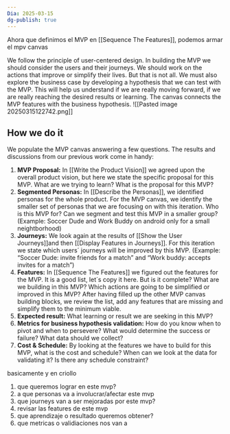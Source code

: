 ```yaml
---
Dia: 2025-03-15
dg-publish: true
---
```

Ahora que definimos el MVP en [[Sequence The Features]], podemos armar el mpv canvas

We follow the principle of user-centered design. In building the MVP we should consider the users and their journeys. We should work on the actions that improve or simplify their lives. But that is not all. We must also explore the business case by developing a hypothesis that we can test with the MVP. This will help us understand if we are really moving forward, if we are really reaching the desired results or learning. The canvas connects the MVP features with the business hypothesis.
![[Pasted image 20250315122742.png]]


## How we do it

We populate the MVP canvas answering a few questions. The results and discussions from our previous work come in handy:

1. **MVP Proposal:** In [[Write the Product Vision]] we agreed upon the overall product vision, but here we state the specific proposal for this MVP. What are we trying to learn? What is the proposal for this MVP?
2. **Segmented Personas:** In [[Describe the Personas]], we identified personas for the whole product. For the MVP canvas, we identify the smaller set of personas that we are focusing on with this iteration. Who is this MVP for? Can we segment and test this MVP in a smaller group? (Example: Soccer Dude and Work Buddy on android only for a small neightborhood)
3. **Journeys:** We look again at the results of [[Show the User Journeys]]and then [[Display Features in Journeys]]. For this iteration we state which users´ journeys will be improved by this MVP. (Example: “Soccer Dude: invite friends for a match” and “Work buddy: accepts invites for a match”)
4. **Features:** In [[Sequence The Features]] we figured out the features for the MVP. It is a good list, let´s copy it here. But is it complete? What are we building in this MVP? Which actions are going to be simplified or improved in this MVP? After having filled up the other MVP canvas building blocks, we review the list, add any features that are missing and simplify them to the minimum viable.
5. **Expected result:** What learning or result we are seeking in this MVP?
6. **Metrics for business hypothesis validation:** How do you know when to pivot and when to persevere? What would determine the success or failure? What data should we collect?
7. **Cost & Schedule:** By looking at the features we have to build for this MVP, what is the cost and schedule? When can we look at the data for validating it? Is there any schedule constraint?


basicamente y en criollo 
1. que queremos lograr en este mvp?
2. a que personas va a involucrar/afectar este mvp
3. que journeys van a ser mejoradas por este mvp?
4. revisar las features de este mvp 
5. que aprendizaje o resultado queremos obtener?
6. que metricas o validiaciones nos van a 
